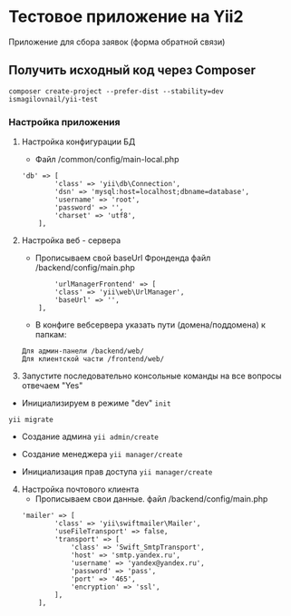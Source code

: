# Тестовое приложение на Yii2

Приложение для сбора заявок (форма обратной связи)
## Получить исходный код через Composer
    composer create-project --prefer-dist --stability=dev ismagilovnail/yii-test
### Настройка приложения
1. Настройка конфигурации БД
    - Файл /common/config/main-local.php
	```
	'db' => [
            'class' => 'yii\db\Connection',
            'dsn' => 'mysql:host=localhost;dbname=database',
            'username' => 'root',
            'password' => '',
            'charset' => 'utf8',
        ],
	```
    
2. Настройка веб - сервера
     - Прописываем свой baseUrl Фронденда файл /backend/config/main.php
	```
	        'urlManagerFrontend' => [
            'class' => 'yii\web\UrlManager',
            'baseUrl' => '',
        ],
	```
    - В конфиге вебсервера указать пути (домена/поддомена) к папкам:
    ```
    Для админ-панели /backend/web/
    Для клиентской части /frontend/web/
    ```

    
3. Запустите последовательно консольные команды на все вопросы отвечаем "Yes"
- Инициализируем в режиме "dev"
``init``

``yii migrate``

- Создание админа
``yii admin/create``

- Создание менеджера
``yii manager/create``

- Инициализация прав доступа
``yii manager/create``

4. Настройка почтового клиента
     - Прописываем свои данные. файл /backend/config/main.php
	```
    'mailer' => [
            'class' => 'yii\swiftmailer\Mailer',
            'useFileTransport' => false,
            'transport' => [
                'class' => 'Swift_SmtpTransport',
                'host' => 'smtp.yandex.ru',
                'username' => 'yandex@yandex.ru',
                'password' => 'pass',
                'port' => '465',
                'encryption' => 'ssl',
            ],
        ],
	```

